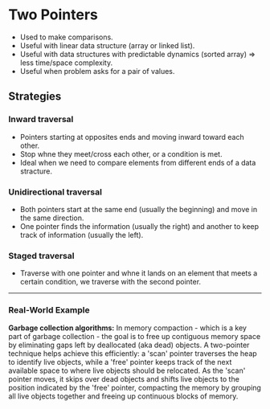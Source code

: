# Two Pointers

- Used to make comparisons.
- Useful with linear data structure (array or linked list).
- Useful with data structures with predictable dynamics (sorted array) => less time/space complexity.
- Useful when problem asks for a pair of values.

## Strategies

### Inward traversal

- Pointers starting at opposites ends and moving inward toward each other.
- Stop whne they meet/cross each other, or a condition is met.
- Ideal when we need to compare elements from different ends of a data stracture.

### Unidirectional traversal

- Both pointers start at the same end (usually the beginning) and move in the same direction.
- One pointer finds the information (usually the right) and another to keep track of information (usually the left).

### Staged traversal

- Traverse with one pointer and whne it lands on an element that meets a certain condition, we traverse with the second pointer.

---

### Real-World Example

**Garbage collection algorithms:** In memory compaction - which is a key part of garbage collection - the goal is to free up contiguous memory space by eliminating gaps left by deallocated (aka dead) objects. A two-pointer technique helps achieve this efficiently: a 'scan' pointer traverses the heap to identify live objects, while a 'free' pointer keeps track of the next available space to where live objects should be relocated. As the 'scan' pointer moves, it skips over dead objects and shifts live objects to the position indicated by the 'free' pointer, compacting the memory by grouping all live objects together and freeing up continuous blocks of memory.
